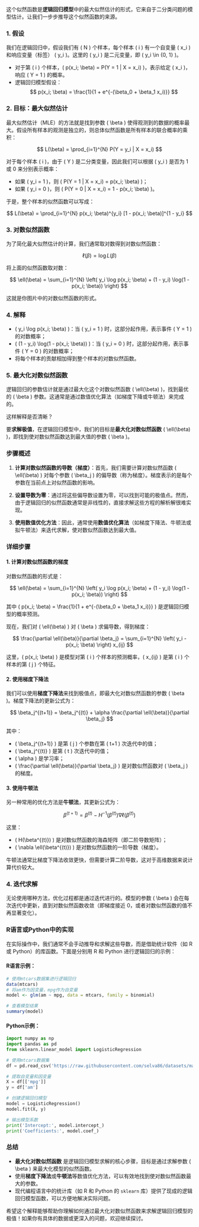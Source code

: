 这个似然函数是**逻辑回归模型**中的最大似然估计的形式，它来自于二分类问题的模型估计。让我们一步步推导这个似然函数的来源。

### 1. **假设**
我们在逻辑回归中，假设我们有 \( N \) 个样本，每个样本 \( i \) 有一个自变量 \( x_i \) 和响应变量（标签） \( y_i \)。这里的 \( y_i \) 是二元变量，即 \( y_i \in \{0, 1\} \)。

- 对于第 \( i \) 个样本，\( p(x_i; \beta) = P(Y = 1 | X = x_i) \)，表示给定 \( x_i \)，响应 \( Y = 1 \) 的概率。
- 逻辑回归模型假设：
  $$
  p(x_i; \beta) = \frac{1}{1 + e^{-(\beta_0 + \beta_1 x_i)}}
  $$

### 2. **目标：最大似然估计**
最大似然估计（MLE）的方法就是找到参数 \( \beta \) 使得观测到的数据的概率最大。假设所有样本的观测是独立的，则总体似然函数是所有样本的联合概率的乘积：

$$
L(\beta) = \prod_{i=1}^{N} P(Y = y_i | X = x_i)
$$

对于每个样本 \( i \)，由于 \( Y \) 是二分类变量，因此我们可以根据 \( y_i \) 是否为 1 或 0 来分别表示概率：

- 如果 \( y_i = 1 \)，则 \( P(Y = 1 | X = x_i) = p(x_i; \beta) \)；
- 如果 \( y_i = 0 \)，则 \( P(Y = 0 | X = x_i) = 1 - p(x_i; \beta) \)。

于是，整个样本的似然函数可以写成：

$$
L(\beta) = \prod_{i=1}^{N} p(x_i; \beta)^{y_i} [1 - p(x_i; \beta)]^{1 - y_i}
$$

### 3. **对数似然函数**
为了简化最大似然估计的计算，我们通常取对数得到对数似然函数：

$$
\ell(\beta) = \log L(\beta)
$$

将上面的似然函数取对数：

$$
\ell(\beta) = \sum_{i=1}^{N} \left( y_i \log p(x_i; \beta) + (1 - y_i) \log(1 - p(x_i; \beta)) \right)
$$

这就是你图片中的对数似然函数的形式。

### 4. **解释**
- \( y_i \log p(x_i; \beta) \)：当 \( y_i = 1 \) 时，这部分起作用，表示事件 \( Y = 1 \) 的对数概率；
- \( (1 - y_i) \log(1 - p(x_i; \beta)) \)：当 \( y_i = 0 \) 时，这部分起作用，表示事件 \( Y = 0 \) 的对数概率；
- 将每个样本的贡献相加得到整个样本的对数似然函数。

### 5. **最大化对数似然函数**
逻辑回归的参数估计就是通过最大化这个对数似然函数 \( \ell(\beta) \)，找到最优的 \( \beta \) 参数。这通常是通过数值优化算法（如梯度下降或牛顿法）来完成的。

这样解释是否清晰？

要**求解极值**，在逻辑回归模型中，我们的目标是**最大化对数似然函数** \( \ell(\beta) \)，即找到使对数似然函数达到最大值的参数 \( \beta \)。

### 步骤概述

1. **计算对数似然函数的导数（梯度）**：首先，我们需要计算对数似然函数 \( \ell(\beta) \) 对每个参数 \( \beta_j \) 的偏导数（称为梯度）。梯度表示的是每个参数在当前点上对似然函数的影响。

2. **设置导数为零**：通过将这些偏导数设置为零，可以找到可能的极值点。然而，由于逻辑回归的似然函数通常是非线性的，直接求解这些方程的解析解很难实现。

3. **使用数值优化方法**：因此，通常使用**数值优化算法**（如梯度下降法、牛顿法或拟牛顿法）来迭代求解，使对数似然函数达到最大值。

### 详细步骤

#### 1. 计算对数似然函数的梯度
对数似然函数的形式是：

$$
\ell(\beta) = \sum_{i=1}^{N} \left( y_i \log p(x_i; \beta) + (1 - y_i) \log(1 - p(x_i; \beta)) \right)
$$

其中 \( p(x_i; \beta) = \frac{1}{1 + e^{-(\beta_0 + \beta_1 x_i)}} \) 是逻辑回归模型的概率预测。

现在，我们对 \( \ell(\beta) \) 对 \( \beta \) 求偏导数，得到梯度：

$$
\frac{\partial \ell(\beta)}{\partial \beta_j} = \sum_{i=1}^{N} \left( y_i - p(x_i; \beta) \right) x_{ij}
$$

这里，\( p(x_i; \beta) \) 是模型对第 \( i \) 个样本的预测概率，\( x_{ij} \) 是第 \( i \) 个样本的第 \( j \) 个特征。

#### 2. 使用梯度下降法
我们可以使用**梯度下降法**来找到极值点，即最大化对数似然函数的参数 \( \beta \)。梯度下降法的更新公式为：

$$
\beta_j^{(t+1)} = \beta_j^{(t)} + \alpha \frac{\partial \ell(\beta)}{\partial \beta_j}
$$

其中：
- \( \beta_j^{(t+1)} \) 是第 \( j \) 个参数在第 \( t+1 \) 次迭代中的值；
- \( \beta_j^{(t)} \) 是第 \( t \) 次迭代中的值；
- \( \alpha \) 是学习率；
- \( \frac{\partial \ell(\beta)}{\partial \beta_j} \) 是对数似然函数对 \( \beta_j \) 的梯度。

#### 3. 使用牛顿法
另一种常用的优化方法是**牛顿法**，其更新公式为：

$$
\beta^{(t+1)} = \beta^{(t)} - H^{-1}(\beta^{(t)}) \nabla \ell(\beta^{(t)})
$$

这里：
- \( H(\beta^{(t)}) \) 是对数似然函数的海森矩阵（即二阶导数矩阵）；
- \( \nabla \ell(\beta^{(t)}) \) 是对数似然函数的一阶导数（梯度）。

牛顿法通常比梯度下降法收敛更快，但需要计算二阶导数，这对于高维数据来说计算代价较大。

### 4. 迭代求解
无论使用哪种方法，优化过程都是通过迭代进行的。模型的参数 \( \beta \) 会在每次迭代中更新，直到对数似然函数收敛（即梯度接近 0，或者对数似然函数的值不再显著变化）。

### R语言或Python中的实现
在实际操作中，我们通常不会手动推导和求解这些导数，而是借助统计软件（如 R 或 Python）的库函数。下面是分别用 R 和 Python 进行逻辑回归的示例：

#### R语言示例：
```R
# 使用mtcars数据集进行逻辑回归
data(mtcars)
# 将am作为因变量，mpg作为自变量
model <- glm(am ~ mpg, data = mtcars, family = binomial)

# 查看模型结果
summary(model)
```

#### Python示例：
```python
import numpy as np
import pandas as pd
from sklearn.linear_model import LogisticRegression

# 使用mtcars数据集
df = pd.read_csv('https://raw.githubusercontent.com/selva86/datasets/master/mtcars.csv')

# 提取自变量和因变量
X = df[['mpg']]
y = df['am']

# 创建逻辑回归模型
model = LogisticRegression()
model.fit(X, y)

# 输出模型系数
print('Intercept:', model.intercept_)
print('Coefficients:', model.coef_)
```

### 总结
- **最大化对数似然函数** 是逻辑回归模型求解的核心步骤，目标是通过求解参数 \( \beta \) 来最大化模型的似然函数。
- 使用**梯度下降法**或**牛顿法**等数值优化方法，可以有效地找到使对数似然函数最大的参数。
- 现代编程语言中的统计库（如 R 和 Python 的 `sklearn` 库）提供了现成的逻辑回归模型函数，可以方便地解决实际问题。

希望这个解释能够帮助你理解如何通过最大化对数似然函数来求解逻辑回归模型的极值！如果你有具体的数据或更深入的问题，欢迎继续探讨。
